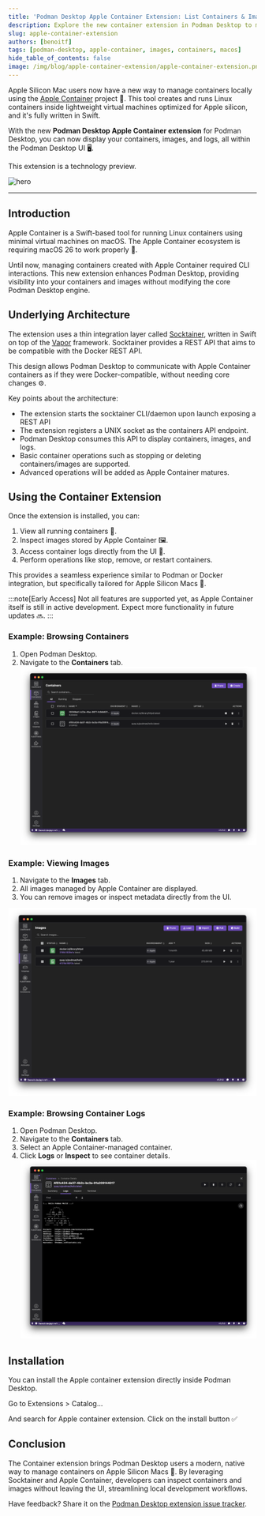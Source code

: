 ```yaml
---
title: 'Podman Desktop Apple Container Extension: List Containers & Images on macOS'
description: Explore the new container extension in Podman Desktop to manage containers and images running with Apple Container on macOS.
slug: apple-container-extension
authors: [benoitf]
tags: [podman-desktop, apple-container, images, containers, macos]
hide_table_of_contents: false
image: /img/blog/apple-container-extension/apple-container-extension.png
---
```


Apple Silicon Mac users now have a new way to manage containers locally using the [Apple Container](https://github.com/apple/container) project 🍏. This tool creates and runs Linux containers inside lightweight virtual machines optimized for Apple silicon, and it's fully written in Swift.

With the new **Podman Desktop Apple Container extension** for Podman Desktop, you can now display your containers, images, and logs, all within the Podman Desktop UI 🖥️.

This extension is a technology preview.

![hero](/img/blog/apple-container-extension/apple-container-extension.png)

<!--truncate-->

---

## Introduction

Apple Container is a Swift-based tool for running Linux containers using minimal virtual machines on macOS. The Apple Container ecosystem is requiring macOS 26 to work properly 🚀.

Until now, managing containers created with Apple Container required CLI interactions. This new extension enhances Podman Desktop, providing visibility into your containers and images without modifying the core Podman Desktop engine.

## Underlying Architecture

The extension uses a thin integration layer called [Socktainer](https://github.com/socktainer/socktainer), written in Swift on top of the [Vapor](https://vapor.codes) framework. Socktainer provides a REST API that aims to be compatible with the Docker REST API.

This design allows Podman Desktop to communicate with Apple Container containers as if they were Docker-compatible, without needing core changes ⚙️.

Key points about the architecture:

- The extension starts the socktainer CLI/daemon upon launch exposing a REST API
- The extension registers a UNIX socket as the containers API endpoint.
- Podman Desktop consumes this API to display containers, images, and logs.
- Basic container operations such as stopping or deleting containers/images are supported.
- Advanced operations will be added as Apple Container matures.

## Using the Container Extension

Once the extension is installed, you can:

1. View all running containers 🐳.
2. Inspect images stored by Apple Container 🖼️.
3. Access container logs directly from the UI 📄.
4. Perform operations like stop, remove, or restart containers.

This provides a seamless experience similar to Podman or Docker integration, but specifically tailored for Apple Silicon Macs 🍎.

:::note[Early Access]
Not all features are supported yet, as Apple Container itself is still in active development. Expect more functionality in future updates 🔜.
:::

### Example: Browsing Containers

1. Open Podman Desktop.
2. Navigate to the **Containers** tab.
   ![list containers](img/apple-container-extension/list-containers.png)

### Example: Viewing Images

1. Navigate to the **Images** tab.
2. All images managed by Apple Container are displayed.
3. You can remove images or inspect metadata directly from the UI.

![list images](img/apple-container-extension/list-images.png)

### Example: Browsing Container Logs

1. Open Podman Desktop.
2. Navigate to the **Containers** tab.
3. Select an Apple Container-managed container.
4. Click **Logs** or **Inspect** to see container details.
   ![view logs](img/apple-container-extension/view-logs.png)

## Installation

You can install the Apple container extension directly inside Podman Desktop.

Go to Extensions > Catalog...

And search for Apple container extension. Click on the install button ✅

## Conclusion

The Container extension brings Podman Desktop users a modern, native way to manage containers on Apple Silicon Macs 🍏. By leveraging Socktainer and Apple Container, developers can inspect containers and images without leaving the UI, streamlining local development workflows.

Have feedback? Share it on the [Podman Desktop extension issue tracker](https://github.com/podman-desktop/extension-apple-container/issues).
